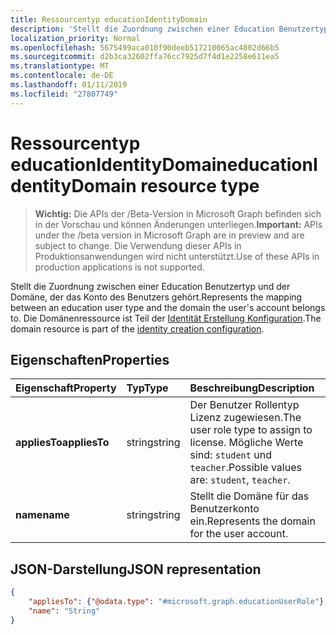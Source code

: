 ```yaml
---
title: Ressourcentyp educationIdentityDomain
description: 'Stellt die Zuordnung zwischen einer Education Benutzertyp und der Domäne, der das Konto des Benutzers gehört. Die Domänenressource ist Teil der Identity-Konfiguration erstellen. '
localization_priority: Normal
ms.openlocfilehash: 5675499aca010f90deeb517210065ac4802d66b5
ms.sourcegitcommit: d2b3ca32602ffa76cc7925d7f4d1e2258e611ea5
ms.translationtype: MT
ms.contentlocale: de-DE
ms.lasthandoff: 01/11/2019
ms.locfileid: "27807749"
---
```

# <a name="educationidentitydomain-resource-type"></a><span data-ttu-id="46471-104">Ressourcentyp educationIdentityDomain</span><span class="sxs-lookup"><span data-stu-id="46471-104">educationIdentityDomain resource type</span></span>

> <span data-ttu-id="46471-105">**Wichtig:** Die APIs der /Beta-Version in Microsoft Graph befinden sich in der Vorschau und können Änderungen unterliegen.</span><span class="sxs-lookup"><span data-stu-id="46471-105">**Important:** APIs under the /beta version in Microsoft Graph are in preview and are subject to change.</span></span> <span data-ttu-id="46471-106">Die Verwendung dieser APIs in Produktionsanwendungen wird nicht unterstützt.</span><span class="sxs-lookup"><span data-stu-id="46471-106">Use of these APIs in production applications is not supported.</span></span>

<span data-ttu-id="46471-107">Stellt die Zuordnung zwischen einer Education Benutzertyp und der Domäne, der das Konto des Benutzers gehört.</span><span class="sxs-lookup"><span data-stu-id="46471-107">Represents the mapping between an education user type and the domain the user's account belongs to.</span></span> <span data-ttu-id="46471-108">Die Domänenressource ist Teil der [Identität Erstellung Konfiguration](educationidentitycreationconfiguration.md).</span><span class="sxs-lookup"><span data-stu-id="46471-108">The domain resource is part of the [identity creation configuration](educationidentitycreationconfiguration.md).</span></span> 

## <a name="properties"></a><span data-ttu-id="46471-109">Eigenschaften</span><span class="sxs-lookup"><span data-stu-id="46471-109">Properties</span></span>

| <span data-ttu-id="46471-110">Eigenschaft</span><span class="sxs-lookup"><span data-stu-id="46471-110">Property</span></span> | <span data-ttu-id="46471-111">Typ</span><span class="sxs-lookup"><span data-stu-id="46471-111">Type</span></span> | <span data-ttu-id="46471-112">Beschreibung</span><span class="sxs-lookup"><span data-stu-id="46471-112">Description</span></span> |
|:-|:-|:-|
| <span data-ttu-id="46471-113">**appliesTo**</span><span class="sxs-lookup"><span data-stu-id="46471-113">**appliesTo**</span></span> | <span data-ttu-id="46471-114">string</span><span class="sxs-lookup"><span data-stu-id="46471-114">string</span></span> |  <span data-ttu-id="46471-115">Der Benutzer Rollentyp Lizenz zugewiesen.</span><span class="sxs-lookup"><span data-stu-id="46471-115">The user role type to assign to license.</span></span> <span data-ttu-id="46471-116">Mögliche Werte sind: `student` und `teacher`.</span><span class="sxs-lookup"><span data-stu-id="46471-116">Possible values are: `student`, `teacher`.</span></span>      |
| <span data-ttu-id="46471-117">**name**</span><span class="sxs-lookup"><span data-stu-id="46471-117">**name**</span></span> | <span data-ttu-id="46471-118">string</span><span class="sxs-lookup"><span data-stu-id="46471-118">string</span></span> |  <span data-ttu-id="46471-119">Stellt die Domäne für das Benutzerkonto ein.</span><span class="sxs-lookup"><span data-stu-id="46471-119">Represents the domain for the user account.</span></span>         |

## <a name="json-representation"></a><span data-ttu-id="46471-120">JSON-Darstellung</span><span class="sxs-lookup"><span data-stu-id="46471-120">JSON representation</span></span>
<!-- {
  "blockType": "resource",
  "optionalProperties": [

  ],
  "@odata.type": "#microsoft.graph.educationIdentityDomain"
}-->

```json
{
    "appliesTo": {"@odata.type": "#microsoft.graph.educationUserRole"},
    "name": "String"
}
```
